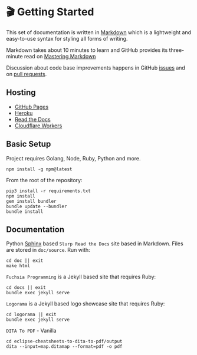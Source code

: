 # 🎬 Getting Started

This set of documentation is written in
[Markdown](https://daringfireball.net/projects/markdown/syntax) which is a
lightweight and easy-to-use syntax for styling all forms of writing.

Markdown takes about 10 minutes to learn and GitHub provides its three-minute
read on
[Mastering Markdown](https://guides.github.com/features/mastering-markdown/)

Discussion about code base improvements happens in GitHub
[issues](https://github.com/slurpcode/slurp/issues) and on
[pull requests](https://github.com/slurpcode/slurp/pulls).

## Hosting

- [GitHub Pages](https://pages.github.com/)
- [Heroku](https://www.heroku.com/)
- [Read the Docs](https://readthedocs.org/)
- [Cloudflare Workers](https://workers.cloudflare.com/)

## Basic Setup

Project requires Golang, Node, Ruby, Python and more.

```shell
npm install -g npm@latest
```

From the root of the repository:

```shell
pip3 install -r requirements.txt
npm install
gem install bundler
bundle update --bundler
bundle install
```

## Documentation

Python [Sphinx](https://www.sphinx-doc.org/) based `Slurp Read the Docs` site
based in Markdown. Files are stored in `doc/source`. Run with:

```
cd doc || exit
make html
```

`Fuchsia Programming` is a Jekyll based site that requires Ruby:

```
cd docs || exit
bundle exec jekyll serve
```

`Logorama` is a Jekyll based logo showcase site that requires Ruby:

```
cd logorama || exit
bundle exec jekyll serve
```

`DITA To PDF` - Vanilla

```
cd eclipse-cheatsheets-to-dita-to-pdf/output
dita --input=map.ditamap --format=pdf -o pdf
```
